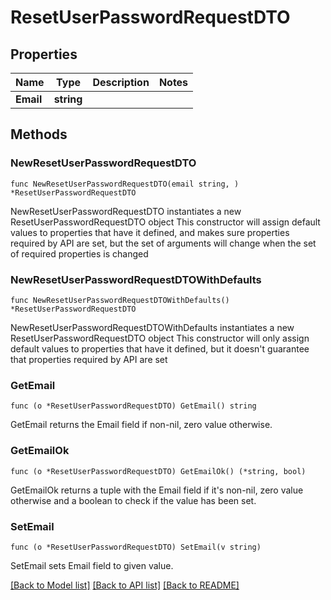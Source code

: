 # ResetUserPasswordRequestDTO

## Properties

Name | Type | Description | Notes
------------ | ------------- | ------------- | -------------
**Email** | **string** |  | 

## Methods

### NewResetUserPasswordRequestDTO

`func NewResetUserPasswordRequestDTO(email string, ) *ResetUserPasswordRequestDTO`

NewResetUserPasswordRequestDTO instantiates a new ResetUserPasswordRequestDTO object
This constructor will assign default values to properties that have it defined,
and makes sure properties required by API are set, but the set of arguments
will change when the set of required properties is changed

### NewResetUserPasswordRequestDTOWithDefaults

`func NewResetUserPasswordRequestDTOWithDefaults() *ResetUserPasswordRequestDTO`

NewResetUserPasswordRequestDTOWithDefaults instantiates a new ResetUserPasswordRequestDTO object
This constructor will only assign default values to properties that have it defined,
but it doesn't guarantee that properties required by API are set

### GetEmail

`func (o *ResetUserPasswordRequestDTO) GetEmail() string`

GetEmail returns the Email field if non-nil, zero value otherwise.

### GetEmailOk

`func (o *ResetUserPasswordRequestDTO) GetEmailOk() (*string, bool)`

GetEmailOk returns a tuple with the Email field if it's non-nil, zero value otherwise
and a boolean to check if the value has been set.

### SetEmail

`func (o *ResetUserPasswordRequestDTO) SetEmail(v string)`

SetEmail sets Email field to given value.



[[Back to Model list]](../README.md#documentation-for-models) [[Back to API list]](../README.md#documentation-for-api-endpoints) [[Back to README]](../README.md)


